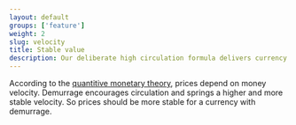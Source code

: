 ```yaml
---
layout: default
groups: ['feature']
weight: 2
slug: velocity
title: Stable value
description: Our deliberate high circulation formula delivers currency whose value is stable relative to economic activity.
---
```


According to the [quantitive monetary theory](http://en.wikipedia.org/wiki/Equation_of_exchange), prices depend on money velocity. Demurrage encourages circulation and springs a higher and more stable velocity. So prices should be more stable for a currency with demurrage.
